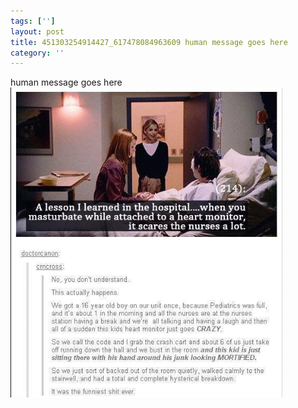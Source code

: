 ```yaml
---
tags: ['']
layout: post
title: 451303254914427_617478084963609 human message goes here
category: ''
---
```

human message goes here
![451303254914427_617478084963609](/uploads/2013-8-25-451303254914427_617478084963609-human-message-goes-here.jpg)
